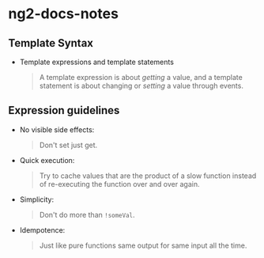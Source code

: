 # ng2-docs-notes
## Template Syntax
* Template expressions and template statements

   > A template expression is about *getting* a value, and a template statement is about changing or *setting* a value through events.

## Expression guidelines

* No visible side effects: 
    > Don't set just get.

* Quick execution: 
    > Try to cache values that are the product of a slow function instead of re-executing the function over and over again.

* Simplicity: 
    > Don't do more than `!someVal`.

* Idempotence:
    > Just like pure functions same output for same input all the time.